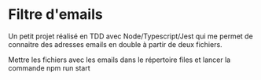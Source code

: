 # Filtre d'emails

Un petit projet réalisé en TDD avec Node/Typescript/Jest qui me permet de connaitre des adresses emails en double à partir de deux fichiers.

Mettre les fichiers avec les emails dans le répertoire files et lancer la commande npm run start
